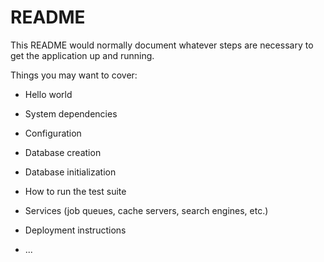# README

This README would normally document whatever steps are necessary to get the
application up and running.

Things you may want to cover:

* Hello world

* System dependencies

* Configuration

* Database creation

* Database initialization

* How to run the test suite

* Services (job queues, cache servers, search engines, etc.)

* Deployment instructions

* ...
